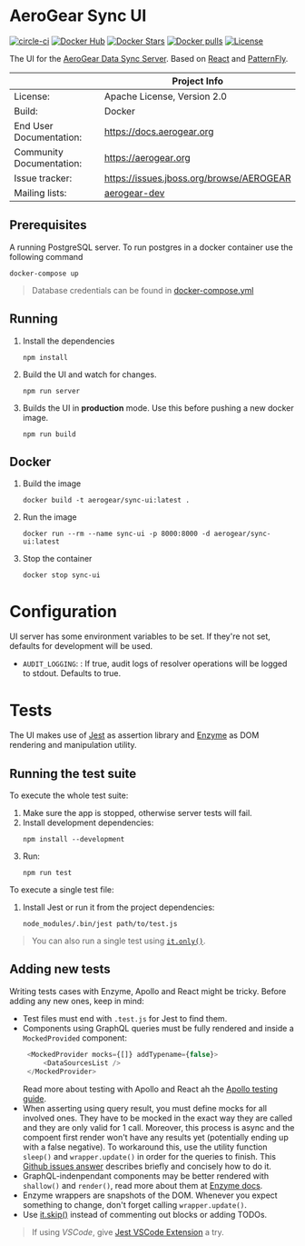 # AeroGear Sync UI

[![circle-ci](https://img.shields.io/circleci/project/github/aerogear/data-sync-ui/master.svg)](https://circleci.com/gh/aerogear/data-sync-ui)
[![Docker Hub](https://img.shields.io/docker/automated/jrottenberg/ffmpeg.svg)](https://hub.docker.com/r/aerogear/data-sync-ui/)
[![Docker Stars](https://img.shields.io/docker/stars/aerogear/data-sync-ui.svg)](https://registry.hub.docker.com/v2/repositories/aerogear/data-sync-ui/stars/count/)
[![Docker pulls](https://img.shields.io/docker/pulls/aerogear/data-sync-ui.svg)](https://registry.hub.docker.com/v2/repositories/aerogear/data-sync-ui/)
[![License](https://img.shields.io/:license-Apache2-blue.svg)](http://www.apache.org/licenses/LICENSE-2.0)

The UI for the [AeroGear Data Sync Server](https://github.com/aerogear/data-sync-server). Based on [React](https://reactjs.org/) and [PatternFly](https://www.patternfly.org/).

|                          | Project Info                                                     |
| ------------------------ | ---------------------------------------------------------------- |
| License:                 | Apache License, Version 2.0                                      |
| Build:                   | Docker                                                           |
| End User Documentation:  | https://docs.aerogear.org                                        |
| Community Documentation: | https://aerogear.org                                             |
| Issue tracker:           | https://issues.jboss.org/browse/AEROGEAR                         |
| Mailing lists:           | [aerogear-dev](https://groups.google.com/forum/#!forum/aerogear) |

## Prerequisites

A running PostgreSQL server. To run postgres in a docker container use the following command

   ```shell
   docker-compose up
   ```

> Database credentials can be found in [docker-compose.yml](docker-compose.yml)

## Running

1. Install the dependencies
   
   ```shell
   npm install
   ```

1. Build the UI and watch for changes.

   ```shell
   npm run server
   ```

1. Builds the UI in __production__ mode. Use this before pushing a new docker image.

   ```shell
   npm run build
   ```
   
## Docker

1. Build the image 

   ```shell
   docker build -t aerogear/sync-ui:latest .
   ```
   
1. Run the image
   ```shell
   docker run --rm --name sync-ui -p 8000:8000 -d aerogear/sync-ui:latest
   ```
1. Stop the container

   ```shell
   docker stop sync-ui
   ```

# Configuration

UI server has some environment variables to be set. If they're not set, defaults for development will be used.

* `AUDIT_LOGGING`:   : If true, audit logs of resolver operations will be logged to stdout. Defaults to true.
 
# Tests

The UI makes use of [Jest](https://jestjs.io/) as assertion library and [Enzyme](http://airbnb.io/enzyme/) as DOM rendering and manipulation utility.

## Running the test suite
To execute the whole test suite:
1. Make sure the app is stopped, otherwise server tests will fail.
1. Install development dependencies:
    ```shell
    npm install --development
    ```    
1. Run:
    ```shell
    npm run test
    ```

To execute a single test file:
1. Install Jest or run it from the project dependencies:
    ```shell
    node_modules/.bin/jest path/to/test.js
    ```
> You can also run a single test using [`it.only()`](https://jestjs.io/docs/en/api#testonlyname-fn-timeout).

## Adding new tests

Writing tests cases with Enzyme, Apollo and React might be tricky. Before adding any new ones, keep in mind:

* Test files must end with `.test.js` for Jest to find them.
* Components using GraphQL queries must be fully rendered and inside a `MockedProvided` component:
   ```javascript
    <MockedProvider mocks={[]} addTypename={false}>
        <DataSourcesList />
    </MockedProvider>
   ```
   Read more about testing with Apollo and React ah the [Apollo testing guide](https://www.apollographql.com/docs/guides/testing-react-components.html).
* When asserting using query result, you must define mocks for all involved ones. They have to be mocked in the exact way they are called and they are only valid for 1 call. Moreover, this process is async and the compoent first render won't have any results yet (potentially ending up with a false negative). To workaround this, use the utility function `sleep()` and `wrapper.update()` in order for the queries to finish. This [Github issues answer](https://github.com/apollographql/react-apollo/issues/1711#issuecomment-369511476) describes briefly and concisely how to do it.
* GraphQL-indenpendant components may be better rendered with `shallow()` and `render()`, read more about them at [Enzyme docs](http://airbnb.io/enzyme/docs/api/).
* Enzyme wrappers are snapshots of the DOM. Whenever you expect something to change, don't forget calling `wrapper.update()`.
* Use [it.skip()](https://jestjs.io/docs/en/api#testname-fn-timeout) instead of commenting out blocks or adding TODOs.
> If using *VSCode*, give [Jest VSCode Extension](https://github.com/jest-community/vscode-jest) a try.
